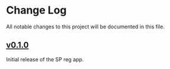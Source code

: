 # Change Log
All notable changes to this project will be documented in this file.

## [v0.1.0]
Initial release of the SP reg app.

[Unreleased]: https://github.com/CESNET/perun-spRegistration-app/tree/master
[v0.1.0]: https://github.com/CESNET/perun-spRegistration-app/releases/tag/v0.1.0

